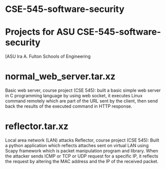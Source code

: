 # CSE-545-software-security

# Projects for ASU CSE-545-software-security

[ASU Ira A. Fulton Schools of Engineering
# normal_web_server.tar.xz
 Basic web server, course project (CSE 545):
built a basic simple web server in C programming language by using web socket, it executes Linux command remotely which are part of the URL sent by the client, then send back the results of the executed command in HTTP response.
# reflector.tar.xz
Local area network (LAN) attacks Reflector, course project (CSE 545):
Built a python application which reflects attaches sent on virtual LAN using Scapy framework which is packet manipulation program and library. When the attacker sends ICMP or TCP or UDP request for a specific IP, it reflects the request by altering the MAC address and the IP of the received packet.
